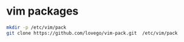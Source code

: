# vim packages

```bash
mkdir -p /etc/vim/pack
git clone https://github.com/lovego/vim-pack.git  /etc/vim/pack
```
